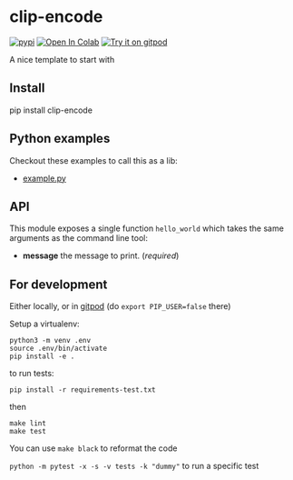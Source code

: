 # clip-encode
[![pypi](https://img.shields.io/pypi/v/python_template.svg)](https://pypi.python.org/pypi/python_template)
[![Open In Colab](https://colab.research.google.com/assets/colab-badge.svg)](https://colab.research.google.com/github/rom1504/python_template/blob/master/notebook/python_template_getting_started.ipynb)
[![Try it on gitpod](https://img.shields.io/badge/try-on%20gitpod-brightgreen.svg)](https://gitpod.io/#https://github.com/rom1504/python_template)

A nice template to start with

## Install

pip install clip-encode

## Python examples

Checkout these examples to call this as a lib:
* [example.py](examples/example.py)

## API

This module exposes a single function `hello_world` which takes the same arguments as the command line tool:

* **message** the message to print. (*required*)

## For development

Either locally, or in [gitpod](https://gitpod.io/#https://github.com/rom1504/python_template) (do `export PIP_USER=false` there)

Setup a virtualenv:

```
python3 -m venv .env
source .env/bin/activate
pip install -e .
```

to run tests:
```
pip install -r requirements-test.txt
```
then 
```
make lint
make test
```

You can use `make black` to reformat the code

`python -m pytest -x -s -v tests -k "dummy"` to run a specific test
